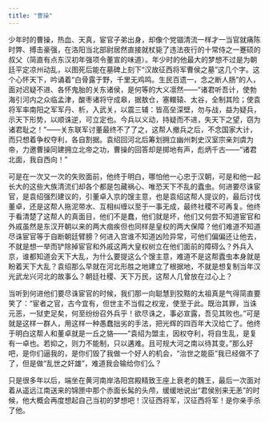 ```yaml
---
title: "曹操"
---
```


少年时的曹操，热血、天真，宦官子弟出身，却像个党锢清流一样才一当官就痛陈时弊、搏击豪强，在洛阳当北部尉居然直接就杖毙了违法夜行的十常侍之一蹇硕的叔父（简直有点东汉初年强项令董宣的味道）。年少时的他最大的梦想不过是为朝廷平定凉州动乱，以图死后能在墓碑上刻下“汉故征西将军曹侯之墓”这几个字。这个心怀天下，吟诵着“白骨露于野，千里无鸡鸣。生民百遗一，念之断人肠”的人，面对迟疑不进、各怀鬼胎的关东诸侯，是何等的大义凛然——“诸君听吾计，使勃海引河内之众临孟津，酸枣诸将守成皋，据敖仓，塞轘辕、太谷，全制其险；使袁将军率南阳之军军丹、析，入武关，以震三辅：皆高垒深壁，勿与战，益为疑兵，示天下形势，以顺诛逆，可立定也。今兵以义动，持疑而不进，失天下之望，窃为诸君耻之！”——关东联军讨董最终不了了之，这帮人撤兵之后，不念国家大计，而只想着争权夺利，各自割据。袁绍回河北后筹划拥立幽州刺史汉室宗亲刘虞为帝，力邀曹操同建拥立北帝之功，曹操的回答却是掷地有声，彪炳千古——“诸君北面，我自西向！”

可是在一次又一次的失败面前，他终于明白，哪怕他一心忠于汉朝，可是和他一起长大的这些大族清流们却各个都是包藏祸心、唯恐天下不乱的蠹虫。何进要尽诛宦官，是袁绍强烈建议的，引董卓入京的馊主意，也是袁绍这帮人提议的，最后讨伐董卓，还是这帮人拖泥带水、互相纠缠以至于一事无成，最终社稷不可再复。他终于看清楚了这帮人的真面目，他们不是蠢，他们就是坏，他们又何尝不知道宦官和外戚虽然是东汉开朝以来的两大痼疾但也同样是皇权的两大保障？他们难道不知道尽诛宦官等于自断朝廷臂膀？何进入宫谁不知道凶险异常，可他们偏偏还让他去，不就是想一举而铲除掉宦官和外戚这两大皇权树立在他们面前的障碍么？外兵入京，谁都知道会天下大乱，为什么要提这么个馊主意，难道不是这帮蠹虫本身就是盼着天下大乱？袁绍那么早就在河北形胜之地建立了根据地，不就是想复制当年汉光武龙兴河北的故事么？朝廷社稷、天下万民，这帮人几曾放在过心上？

当听到何进他们要尽诛宦官的时候，我们那一向聪慧到狡黠的太祖真是气得简直要笑了：“宦者之官，古今宜有，但世主不当假之权宠，使至于此。既治其罪，当诛元恶，一狱吏足矣，何至纷纷召外兵乎！欲尽诛之，事必宣露，吾见其败也。”可是就是这样一群人，用这样一种愚蠢拙劣的手法，把光辉的四百年大汉给亡了。他终于明白这帮人和董卓就是一丘之貉——“袁绍为盟主，因权夺利，将自生乱，是复有一卓也。若抑之，则力不能制，只以遘难。且可规大河之南以待其变。”那么好吧，是你们逼我的，是你们毁了我做一个好人的机会，“治世之能臣”我已经做不了了，但是做“乱世之奸雄”，难道我会输给你们么？

只是很多年以后，端坐在黄河南岸洛阳宫殿精致王座上衰老的魏王，最后一次面对着从遥远江南送来的锦匣中那个赤面长髯的头颅，缓缓地说出“君侯别来无恙”的时候，他大概会再度想起自己当初的梦想吧！汉征西将军，汉征西将军！是你亲手杀了他。